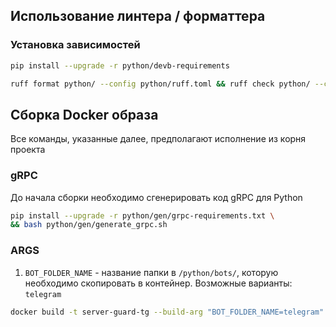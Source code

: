 ## Использование линтера / форматтера

### Установка зависимостей
```bash
pip install --upgrade -r python/devb-requirements
```
```bash
ruff format python/ --config python/ruff.toml && ruff check python/ --config python/ruff.toml
```

## Сборка Docker образа

Все команды, указанные далее, предполагают исполнение из корня проекта

### gRPC
До начала сборки необходимо сгенерировать код gRPC для Python
```bash
pip install --upgrade -r python/gen/grpc-requirements.txt \
&& bash python/gen/generate_grpc.sh
```

### ARGS

1. `BOT_FOLDER_NAME` - название папки в `/python/bots/`, которую необходимо скопировать в контейнер. Возможные варианты: `telegram`

```bash
docker build -t server-guard-tg --build-arg "BOT_FOLDER_NAME=telegram" ./python/
```